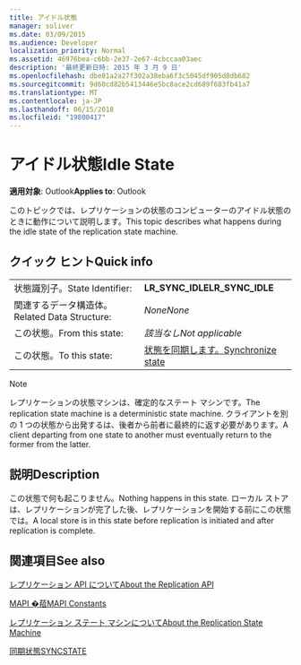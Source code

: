 ```yaml
---
title: アイドル状態
manager: soliver
ms.date: 03/09/2015
ms.audience: Developer
localization_priority: Normal
ms.assetid: 46976bea-c6bb-2e37-2e67-4cbccaa03aec
description: '最終更新日時: 2015 年 3 月 9 日'
ms.openlocfilehash: dbe81a2a27f302a38eba6f3c5045df905d8db682
ms.sourcegitcommit: 9d60cd82b5413446e5bc8ace2cd689f683fb41a7
ms.translationtype: MT
ms.contentlocale: ja-JP
ms.lasthandoff: 06/15/2018
ms.locfileid: "19800417"
---
```

# <a name="idle-state"></a><span data-ttu-id="abf26-103">アイドル状態</span><span class="sxs-lookup"><span data-stu-id="abf26-103">Idle State</span></span>

  
  
<span data-ttu-id="abf26-104">**適用対象**: Outlook</span><span class="sxs-lookup"><span data-stu-id="abf26-104">**Applies to**: Outlook</span></span> 
  
 <span data-ttu-id="abf26-105">このトピックでは、レプリケーションの状態のコンピューターのアイドル状態のときに動作について説明します。</span><span class="sxs-lookup"><span data-stu-id="abf26-105">This topic describes what happens during the idle state of the replication state machine.</span></span> 
  
## <a name="quick-info"></a><span data-ttu-id="abf26-106">クイック ヒント</span><span class="sxs-lookup"><span data-stu-id="abf26-106">Quick info</span></span>

|||
|:-----|:-----|
|<span data-ttu-id="abf26-107">状態識別子。</span><span class="sxs-lookup"><span data-stu-id="abf26-107">State Identifier:</span></span>  <br/> |<span data-ttu-id="abf26-108">**LR_SYNC_IDLE**</span><span class="sxs-lookup"><span data-stu-id="abf26-108">**LR_SYNC_IDLE**</span></span> <br/> |
|<span data-ttu-id="abf26-109">関連するデータ構造体。</span><span class="sxs-lookup"><span data-stu-id="abf26-109">Related Data Structure:</span></span>  <br/> | <span data-ttu-id="abf26-110">*None*</span><span class="sxs-lookup"><span data-stu-id="abf26-110">*None*</span></span>  <br/> |
|<span data-ttu-id="abf26-111">この状態。</span><span class="sxs-lookup"><span data-stu-id="abf26-111">From this state:</span></span>  <br/> | <span data-ttu-id="abf26-112">*該当なし*</span><span class="sxs-lookup"><span data-stu-id="abf26-112">*Not applicable*</span></span>  <br/> |
|<span data-ttu-id="abf26-113">この状態。</span><span class="sxs-lookup"><span data-stu-id="abf26-113">To this state:</span></span>  <br/> |[<span data-ttu-id="abf26-114">状態を同期します。</span><span class="sxs-lookup"><span data-stu-id="abf26-114">Synchronize state</span></span>](synchronize-state.md) <br/> |
   
> [!NOTE]
> <span data-ttu-id="abf26-115">レプリケーションの状態マシンは、確定的なステート マシンです。</span><span class="sxs-lookup"><span data-stu-id="abf26-115">The replication state machine is a deterministic state machine.</span></span> <span data-ttu-id="abf26-116">クライアントを別の 1 つの状態から出発するは、後者から前者に最終的に返す必要があります。</span><span class="sxs-lookup"><span data-stu-id="abf26-116">A client departing from one state to another must eventually return to the former from the latter.</span></span> 
  
## <a name="description"></a><span data-ttu-id="abf26-117">説明</span><span class="sxs-lookup"><span data-stu-id="abf26-117">Description</span></span>

<span data-ttu-id="abf26-118">この状態で何も起こりません。</span><span class="sxs-lookup"><span data-stu-id="abf26-118">Nothing happens in this state.</span></span> <span data-ttu-id="abf26-119">ローカル ストアは、レプリケーションが完了した後、レプリケーションを開始する前にこの状態では。</span><span class="sxs-lookup"><span data-stu-id="abf26-119">A local store is in this state before replication is initiated and after replication is complete.</span></span>
  
## <a name="see-also"></a><span data-ttu-id="abf26-120">関連項目</span><span class="sxs-lookup"><span data-stu-id="abf26-120">See also</span></span>



[<span data-ttu-id="abf26-121">レプリケーション API について</span><span class="sxs-lookup"><span data-stu-id="abf26-121">About the Replication API</span></span>](about-the-replication-api.md)
  
[<span data-ttu-id="abf26-122">MAPI �萔</span><span class="sxs-lookup"><span data-stu-id="abf26-122">MAPI Constants</span></span>](mapi-constants.md)
  
[<span data-ttu-id="abf26-123">レプリケーション ステート マシンについて</span><span class="sxs-lookup"><span data-stu-id="abf26-123">About the Replication State Machine</span></span>](about-the-replication-state-machine.md)
  
[<span data-ttu-id="abf26-124">同期状態</span><span class="sxs-lookup"><span data-stu-id="abf26-124">SYNCSTATE</span></span>](syncstate.md)

